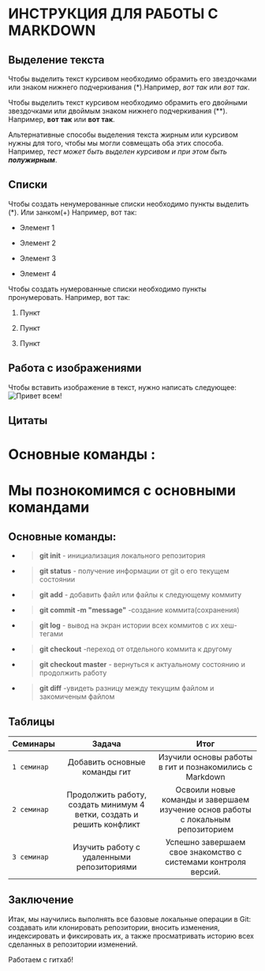 #   ИНСТРУКЦИЯ ДЛЯ РАБОТЫ С MARKDOWN


## Выделение текста

Чтобы выделить текст курсивом необходимо обрамить его  звездочками или  знаком нижнего подчеркивания (*).Например, *вот так* или _вот так_.

Чтобы выделить текст курсивом необходимо обрамить его двойными звездочками или двоймым знаком нижнего подчеркивания (**). Например, **вот так** или __вот так__.

Альтернативные способы выделения текста жирным или курсивом нужны для того, чтобы мы могли совмещать оба этих способа. Например, _тест может быть выделен курсивом и при этом быть **полужирным**_.

## Списки 
Чтобы создать ненумерованные списки необходимо пункты выделить (*). Или занком(+) Например, вот так:

* Элемент 1

* Элемент 2

* Элемент 3

+ Элемент 4

Чтобы создать нумерованные списки необходимо пункты пронумеровать. Например, вот так:

1. Пункт

2. Пункт

3. Пункт


## Работа с изображениями

Чтобы вставить изображение в текст, нужно написать следующее:
![Привет всем!](M_3IiD0kTfw.jpg)

## Цитаты
# Основные команды :
Мы познокомимся с основными командами
=====================
Основные команды:
------------------
 * >**git init** - инициализация локального репозитория 

* >**git status** - получение информации от git о его текущем состоянии

* >**git add** - добавить файл или файлы к следующему коммиту 

* >**git commit -m "message"** -создание коммита(сохранения)

* >**git log** - вывод на экран истории всех коммитов с их хеш-тегами

* >**git checkout** -переход от отдельного коммита к другому

* >**git checkout master** - вернуться к актуальному состоянию и продолжить работу

* >**git diff** -увидеть разницу между текущим файлом и закомиченым файлом

## Таблицы
Семинары | Задача | Итог 
| ------ |:------:| :-----:|
| `1 семинар`| Добавить основные команды гит | Изучили основы работы в гит и познакомились с Markdown |
| `2 семинар`| Продолжить работу, создать минимум 4 ветки, создать и решить конфликт| Освоили новые команды и завершаем изучение основ работы с локальным репозиторием |
|`3 семинар`| Изучить работу с удаленными репозиториями | Успешно завершаем свое знакомство с системами контроля версий. |

## Заключение
Итак, мы научились выполнять все базовые локальные операции в Git: создавать или клонировать репозитории, вносить изменения, индексировать и фиксировать
их, а также просматривать историю всех сделанных в репозитории изменений.

Работаем с гитхаб!
